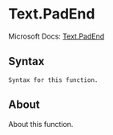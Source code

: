 # Text.PadEnd

Microsoft Docs: [Text.PadEnd](https://docs.microsoft.com/en-us/powerquery-m/text-padend)

## Syntax

```
Syntax for this function.
```

## About

About this function.

